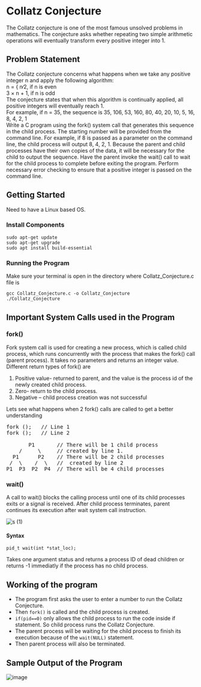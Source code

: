 # Collatz Conjecture
The Collatz conjecture is one of the most famous unsolved problems in mathematics. The conjecture asks whether repeating two simple arithmetic operations will eventually transform every positive integer into 1.
## Problem Statement
The Collatz conjecture concerns what happens when we take any positive integer n and apply the following algorithm:  
n = { n∕2, if n is even  
      3 × n + 1, if n is odd  
The conjecture states that when this algorithm is continually applied,
all positive integers will eventually reach 1.  
For example, if n = 35, the sequence is
35, 106, 53, 160, 80, 40, 20, 10, 5, 16, 8, 4, 2, 1  
Write a C program using the fork() system call that generates this
sequence in the child process. The starting number will be provided
from the command line. For example, if 8 is passed as a parameter on
the command line, the child process will output 8, 4, 2, 1. Because the
parent and child processes have their own copies of the data, it will be
necessary for the child to output the sequence. Have the parent invoke
the wait() call to wait for the child process to complete before exiting
the program. Perform necessary error checking to ensure that a positive
integer is passed on the command line.

## Getting Started
Need to have a Linux based OS.
### Install Components
```
sudo apt-get update
sudo apt-get upgrade  
sudo apt install build-essential
```
### Running the Program
Make sure your terminal is open in the directory where Collatz_Conjecture.c file is  
```
gcc Collatz_Conjecture.c -o Collatz_Conjecture
./Collatz_Conjecture
```
## Important System Calls used in the Program
### fork()
Fork system call is used for creating a new process, which is called child process, which runs concurrently with the process that makes the fork() call (parent process). 
It takes no parameters and returns an integer value.  
Different return types of fork() are
1)	Positive value- returned to parent, and the value is the  process id of the newly created child process.
2)	Zero- return to the child process.
3)	Negative – child process creation was not successful  
  
Lets see what happens when 2 fork() calls are called to get a better understanding  
<pre>
fork ();   // Line 1
fork ();   // Line 2

       P1       // There will be 1 child process 
    /     \     // created by line 1.
  P1      P2    // There will be 2 child processes
 /  \    /  \   //  created by line 2
P1  P3  P2  P4  // There will be 4 child processes 
</pre>
### wait()
A call to wait() blocks the calling process until one of its child processes exits or a signal is received. After child process terminates, parent continues its execution after wait system call instruction.  
  
![s (1)](https://user-images.githubusercontent.com/58753266/200109353-c448023d-1f51-4d66-9c36-39b41ec6650b.jpg)

#### Syntax
```
pid_t wait(int *stat_loc);  
```
Takes one argument status and returns a process ID of dead children or returns -1 immediatly if the process has no child process.  

## Working of the program
<ul>
<li>The program first asks the user to enter a number to run the Collatz Conjecture.</li>
<li> Then <code>fork()</code> is called and the child process is created.</li>
<li><code>if(pid==0)</code> only allows the child process to run the code inside if statement. So child process runs the Collatz Conjecture. </li>
<li>The parent process will be waiting for the child process to finish its execution because of the <code>wait(NULL)</code> statement.</li>
<li>Then parent process will also be terminated.</li>
</ul>

## Sample Output of the Program  
![image](https://user-images.githubusercontent.com/58753266/200119413-01a17525-5604-4b12-8625-305c24a3c014.png)
